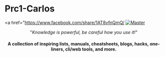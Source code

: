 # Prc1-Carlos
<a href="https://www.facebook.com/share/1AT8vfnQmQ/
  <a href="https://github.com/trimstray/the-book-of-secret-knowledge">
    <img
 src="https://github.com/trimstray/the-book-of-secret-knowledge/blob/master/static/img/storage/emulated/0/DCIM/Githubpic/S1.jpg" alt="Master">
  </a>
</p>

<p align="center">"<i>Knowledge is powerful, be careful how you use it!</i>"</p>

<h4 align="center">A collection of inspiring lists, manuals, cheatsheets, blogs, hacks, one-liners, cli/web tools, and more.</h4>
